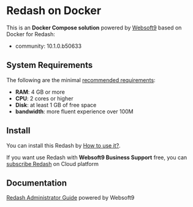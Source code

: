 # Redash on Docker  

This is an **Docker Compose solution** powered by [Websoft9](https://www.websoft9.com) based on Docker for Redash:


 - community:  10.1.0.b50633


## System Requirements

The following are the minimal [recommended requirements](https://github.com/redash/docker#recommended-system-requirements):

* **RAM**: 4 GB or more
* **CPU**: 2 cores or higher
* **Disk**: at least 1 GB of free space
* **bandwidth**: more fluent experience over 100M  

## Install

You can install this Redash by [How to use it?](https://github.com/Websoft9/docker-library#how-to-use-it).   

If you want use Redash with **Websoft9 Business Support** free, you can [subscribe Redash](https://www.websoft9.com/apps) on Cloud platform

## Documentation

[Redash Administrator Guide](https://support.websoft9.com/docs/redash) powered by Websoft9